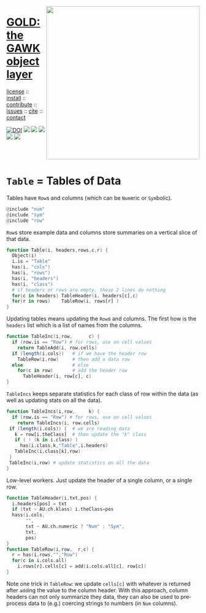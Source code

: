 <a name=top><img align=right width=400 src="https://github.com/timm/gold/blob/master/etc/img/coins.png">
<h1 align=left><a href="/README.md#top">GOLD: the GAWK object layer</a></h1> 
<p align=left> <a
href="https://github.com/timm/gold/blob/master/LICENSE.md#top">license</a> :: <a
href="https://github.com/timm/gold/blob/master/INSTALL.md#top">install</a> :: <a
href="https://github.com/timm/gold/blob/master/CODE_OF_CONDUCT.md#top">contribute</a> :: <a
href="https://github.com/timm/gold/issues">issues</a> :: <a
href="https://github.com/timm/gold/blob/master/CITATION.md#top">cite</a> :: <a
href="https://github.com/timm/gold/blob/master/CONTACT.md#top">contact</a> </p><p align=left> 
<a href="https://doi.org/10.5281/zenodo.3841466"><img 
   src="https://zenodo.org/badge/DOI/10.5281/zenodo.3841466.svg" alt="DOI"></a>
<img src="https://img.shields.io/badge/license-mit-red">   
<img src="https://img.shields.io/badge/language-gawk-orange">    
<img src="https://img.shields.io/badge/purpose-ai,se-blueviolet">
<img src="https://img.shields.io/badge/platform-mac,*nux-informational">
<a href="https://travis-ci.org/github/timm/gold"><img 
src="https://travis-ci.org/timm/gold.svg?branch=master"></a></p><br clear=all>


# `Table` = Tables of Data

Tables have `Row`s and columns (which can be `Num`eric or `Sym`bolic).
```awk
@include "num"
@include "sym"
@include "row"
```
`Row`s store example data
and columns store summaries on a vertical slice of that data.

```awk
function Table(i, headers,rows,c,r) {
  Object(i)
  i.is = "Table"
  has(i, "cols")
  has(i, "rows")
  has(i, "headers")
  has(i, "class")
  # if headers or rows are empty, these 2 lines do nothing
  for(c in headers) TableHeader(i, headers[c],c)
  for(r in rows)    TableRow(i, rows[r] )
}
```

Updating tables means updating the `Row`s and columns. The first how
is the `headers` list which is a list of names from the columns.

```awk
function TableInc(i,row,      c) {
  if (row.is == "Row") # for rows, use on cell values
    return TableAdd(i, row.cells)
  if (length(i.cols))   # if we have the header row
    TableRow(i,row)     # then add a data row
  else                  # else
    for(c in row)       # add the header row
      TableHeader(i, row[c], c) 
}
```
`TableIncs`
keeps  separate statistics for each
class of row within the data (as well as updating
stats on all the data). 

```awk
function TableIncs(i,row,     k) {
  if (row.is == "Row") # for rows, use on cell values
    return TableIncs(i, row.cells)
 if (length(i.cols)) {  # we are reading data
   k = row[i.theClass]  # then update the "k" class
   if ( ! (k in i.class) )
     has(i.class,k,"Table",i.headers)
   TableInc(i.class[k],row) 
 } 
 TableInc(i,row) # update statistics on all the data
}
```

Low-level workers. Just update the header of a single column,
or a single row.

```awk
function TableHeader(i,txt,pos) {
  i.headers[pos] = txt
  if (txt ~ AU.ch.klass) i.theClass=pos
  hass(i.cols,
       "",
       txt ~ AU.ch.numeric ? "Num" : "Sym",
       txt, 
       pos)
}
function TableRow(i,row,  r,c) {
  r = has(i.rows,"","Row")
  for(c in i.cols.all)  
    i.rows[r].cells[c] = add(i.cols.all[c], row[c]) 
}
```
Note one trick in `TableRow`:
we update `cells[c]` with whatever is
returned after `add`ing the value to the column header. 
With this approach,
column headers can not only summarize they data, they can also
be used to pre-process data to
(e.g.) coercing strings to numbers
(in `Num` columns).
